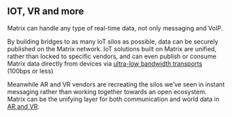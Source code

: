 ## IOT, VR and more

Matrix can handle any type of real-time data, not only messaging and VoIP.

By building bridges to as many IoT silos as possible, data can be securely published on the Matrix network.
IoT solutions built on Matrix are unified, rather than locked to specific vendors,
and can even publish or consume Matrix data directly from devices via
[ultra-low bandwidth transports](/blog/2019/03/12/breaking-the-100-bps-barrier-with-matrix-meshsim-coap-proxy)
(100bps or less)

Meanwhile AR and VR vendors are recreating the silos we’ve seen in instant messaging
rather than working together towards an open ecosystem.
Matrix can be the unifying layer for both communication and world data in [AR and VR](/blog/2017/04/04/opening-up-cyberspace-with-matrix-and-webvr).
